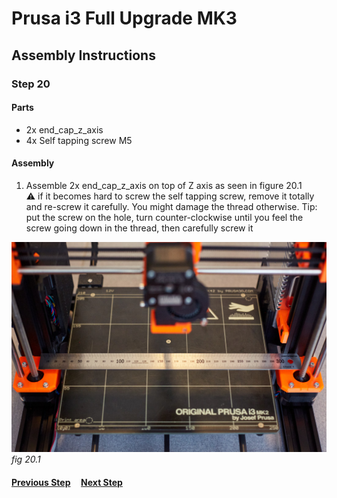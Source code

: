 # Prusa i3 Full Upgrade MK3

## Assembly Instructions

### Step 20


#### Parts  

* 2x end_cap_z_axis
* 4x Self tapping screw M5

#### Assembly

1. Assemble 2x end_cap_z_axis on top of Z axis as seen in figure 20.1<br>
   :warning: if it becomes hard to screw the self tapping screw, remove it totally and re-screw it carefully. You might damage the thread otherwise. Tip: put the screw on the hole, turn counter-clockwise until you feel the screw going down in the thread, then carefully screw it

![](img/fig20.1.jpg)\
*fig 20.1*

#### [Previous Step](step19.md) &nbsp;&nbsp;&nbsp; [Next Step](step21.md)
